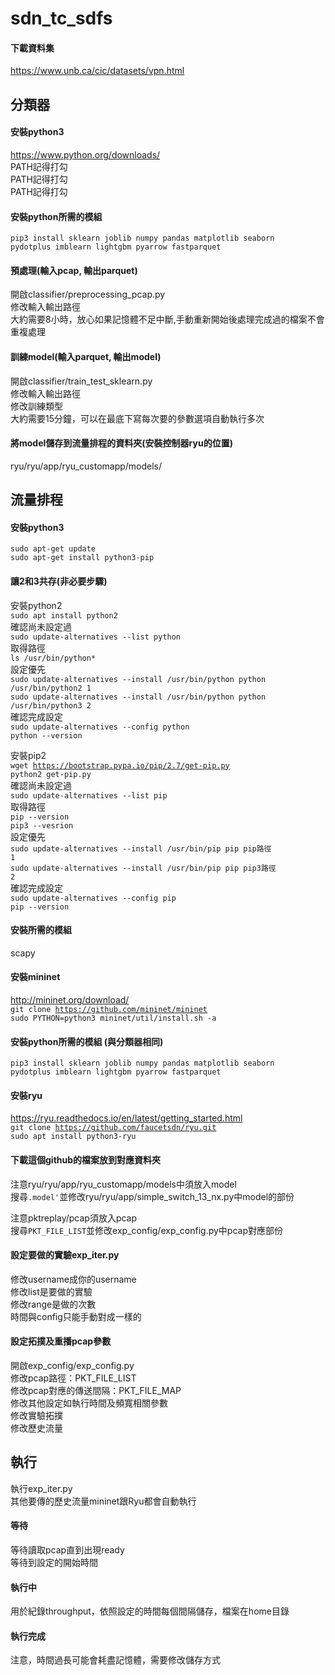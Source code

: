#  sdn_tc_sdfs

#### 下載資料集  
https://www.unb.ca/cic/datasets/vpn.html  
  
## 分類器
  
#### 安裝python3 

https://www.python.org/downloads/  
PATH記得打勾  
PATH記得打勾  
PATH記得打勾  

#### 安裝python所需的模組  
<code>pip3 install sklearn joblib numpy pandas matplotlib seaborn pydotplus imblearn lightgbm pyarrow fastparquet</code>  
#### 預處理(輸入pcap, 輸出parquet)  
開啟classifier/preprocessing_pcap.py  
修改輸入輸出路徑  
大約需要8小時，放心如果記憶體不足中斷,手動重新開始後處理完成過的檔案不會重複處理  

#### 訓練model(輸入parquet, 輸出model)  
開啟classifier/train_test_sklearn.py  
修改輸入輸出路徑  
修改訓練類型  
大約需要15分鐘，可以在最底下寫每次要的參數選項自動執行多次  

#### 將model儲存到流量排程的資料夾(安裝控制器ryu的位置)
ryu/ryu/app/ryu_customapp/models/


## 流量排程

#### 安裝python3
<code>sudo apt-get update</code>  
<code>sudo apt-get install python3-pip</code>  
  
#### 讓2和3共存(非必要步驟)
安裝python2  
<code>sudo apt install python2</code>  
確認尚未設定過  
<code>sudo update-alternatives --list python</code>  
取得路徑  
<code>ls /usr/bin/python*</code>  
設定優先  
<code>sudo update-alternatives --install /usr/bin/python python /usr/bin/python2 1</code>  
<code>sudo update-alternatives --install /usr/bin/python python /usr/bin/python3 2</code>  
確認完成設定  
<code>sudo update-alternatives --config python</code>  
<code>python --version</code>  

安裝pip2  
<code>wget https://bootstrap.pypa.io/pip/2.7/get-pip.py</code>  
<code>python2 get-pip.py</code>  
確認尚未設定過  
<code>sudo update-alternatives --list pip</code>  
取得路徑  
<code>pip --version</code>  
<code>pip3 --vesrion</code>  
設定優先  
<code>sudo update-alternatives --install /usr/bin/pip pip pip路徑 1</code>  
<code>sudo update-alternatives --install /usr/bin/pip pip pip3路徑 2</code>  
確認完成設定  
<code>sudo update-alternatives --config pip</code>  
<code>pip --version</code>  
  
#### 安裝所需的模組  
scapy

#### 安裝mininet
http://mininet.org/download/  
<code>git clone https://github.com/mininet/mininet</code>  
<code>sudo PYTHON=python3 mininet/util/install.sh -a</code>  

#### 安裝python所需的模組 (與分類器相同) 
<code>pip3 install sklearn joblib numpy pandas matplotlib seaborn pydotplus imblearn lightgbm pyarrow fastparquet</code>  

#### 安裝ryu  
https://ryu.readthedocs.io/en/latest/getting_started.html  
<code>git clone https://github.com/faucetsdn/ryu.git</code>  
<code>sudo apt install python3-ryu</code>  

#### 下載這個github的檔案放到對應資料夾
注意ryu/ryu/app/ryu_customapp/models中須放入model  
搜尋<code>.model'</code>並修改ryu/ryu/app/simple_switch_13_nx.py中model的部份  
  
注意pktreplay/pcap須放入pcap  
搜尋<code>PKT_FILE_LIST</code>並修改exp_config/exp_config.py中pcap對應部份  

#### 設定要做的實驗exp_iter.py
修改username成你的username  
修改list是要做的實驗  
修改range是做的次數  
時間與config只能手動對成一樣的  

#### 設定拓撲及重播pcap參數  
開啟exp_config/exp_config.py  
修改pcap路徑：PKT_FILE_LIST  
修改pcap對應的傳送間隔：PKT_FILE_MAP  
修改其他設定如執行時間及頻寬相關參數  
修改實驗拓撲  
修改歷史流量  
 
## 執行
執行exp_iter.py  
其他要傳的歷史流量mininet跟Ryu都會自動執行  
  
#### 等待
等待讀取pcap直到出現ready  
等待到設定的開始時間  
  
#### 執行中  
用於紀錄throughput，依照設定的時間每個間隔儲存，檔案在home目錄   

#### 執行完成  
注意，時間過長可能會耗盡記憶體，需要修改儲存方式  
